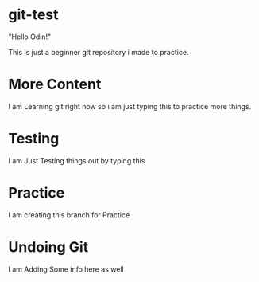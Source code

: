 # git-test

"Hello Odin!"

This is just a beginner git repository i made to practice.

# More Content

I am Learning git right now so i am just typing this to practice more things.

# Testing

I am Just Testing things out by typing this

# Practice

I am creating this branch for Practice

# Undoing Git

I am Adding Some info here as well
